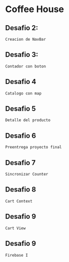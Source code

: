 # Coffee House

## Desafio 2:
    Creacion de NavBar

## Desafio 3:
    Contador con boton

## Desafio 4
    Catalogo con map

## Desafio 5
    Detalle del producto

## Desafio 6
    Preentrega proyecto final

## Desafio 7
    Sincronizar Counter

## Desafio 8
    Cart Context

## Desafio 9
    Cart View

## Desafio 9
    Firebase I
